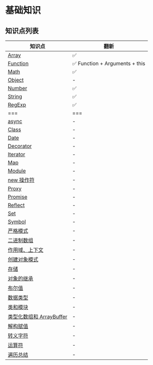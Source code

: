# 基础知识

## 知识点列表

| 知识点                                                   | 翻新                           |
| -------------------------------------------------------- | ------------------------------ |
| [Array](./Array.md)                                      | ✅                             |
| [Function](./Function.md)                                | ✅ Function + Arguments + this |
| [Math](./Math.md)                                        | ✅                             |
| [Object](./Object.md)                                    | -                              |
| [Number](./Number.md)                                    | ✅                             |
| [String](./String.md)                                    | ✅                             |
| [RegExp](./RegExp.md)                                    | ✅                             |
| ===                                                      | ===                            |
| [async](./async.md)                                      | -                              |
| [Class](./Class.md)                                      | -                              |
| [Date](./Date.md)                                        | -                              |
| [Decorator](./Decorator.md)                              | -                              |
| [Iterator](./Iterator.md)                                | -                              |
| [Map](./Map.md)                                          | -                              |
| [Module](./Module.md)                                    | -                              |
| [new 操作符](./new操作符.md)                             | -                              |
| [Proxy](./Proxy.md)                                      | -                              |
| [Promise](./Promise.md)                                  | -                              |
| [Reflect](./Reflect.md)                                  | -                              |
| [Set](./Set.md)                                          | -                              |
| [Symbol](./Symbol.md)                                    | -                              |
| [严格模式](./严格模式.md)                                | -                              |
| [二进制数组](./二进制数组.md)                            | -                              |
| [作用域、上下文](./作用域、上下文.md)                    | -                              |
| [创建对象模式](./创建对象模式.md)                        | -                              |
| [存储](./存储.md)                                        | -                              |
| [对象的继承](./对象的继承.md)                            | -                              |
| [布尔值](./布尔值.md)                                    | -                              |
| [数据类型](./数据类型.md)                                | -                              |
| [类和模块](./类和模块.md)                                | -                              |
| [类型化数组和 ArrayBuffer](./类型化数组和ArrayBuffer.md) | -                              |
| [解构赋值](./解构赋值.md)                                | -                              |
| [转义字符](./转义字符.md)                                | -                              |
| [运算符](./运算符.md)                                    | -                              |
| [遍历总结](./遍历总结.md)                                | -                              |

